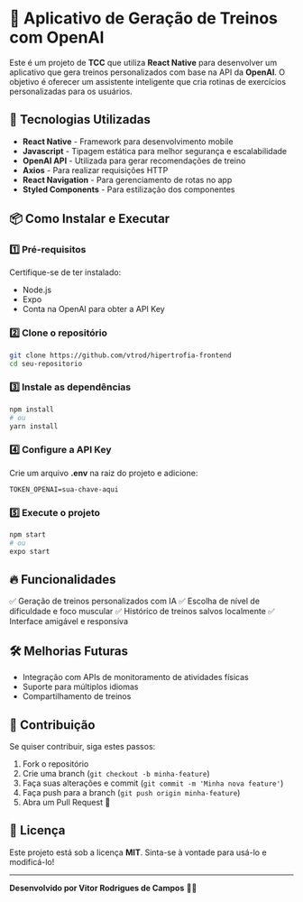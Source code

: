 # 📱 Aplicativo de Geração de Treinos com OpenAI

Este é um projeto de **TCC** que utiliza **React Native** para desenvolver um aplicativo que gera treinos personalizados com base na API da **OpenAI**. O objetivo é oferecer um assistente inteligente que cria rotinas de exercícios personalizadas para os usuários.

## 🚀 Tecnologias Utilizadas

- **React Native** - Framework para desenvolvimento mobile
- **Javascript** - Tipagem estática para melhor segurança e escalabilidade
- **OpenAI API** - Utilizada para gerar recomendações de treino
- **Axios** - Para realizar requisições HTTP
- **React Navigation** - Para gerenciamento de rotas no app
- **Styled Components** - Para estilização dos componentes

## 📦 Como Instalar e Executar

### 1️⃣ Pré-requisitos
Certifique-se de ter instalado:
- Node.js
- Expo
- Conta na OpenAI para obter a API Key

### 2️⃣ Clone o repositório
```sh
git clone https://github.com/vtrod/hipertrofia-frontend
cd seu-repositorio
```

### 3️⃣ Instale as dependências
```sh
npm install
# ou
yarn install
```

### 4️⃣ Configure a API Key
Crie um arquivo **.env** na raiz do projeto e adicione:
```env
TOKEN_OPENAI=sua-chave-aqui
```

### 5️⃣ Execute o projeto
```sh
npm start
# ou
expo start
```

## 🔥 Funcionalidades
✅ Geração de treinos personalizados com IA
✅ Escolha de nível de dificuldade e foco muscular
✅ Histórico de treinos salvos localmente
✅ Interface amigável e responsiva


## 🛠 Melhorias Futuras
- Integração com APIs de monitoramento de atividades físicas
- Suporte para múltiplos idiomas
- Compartilhamento de treinos

## 📝 Contribuição
Se quiser contribuir, siga estes passos:
1. Fork o repositório
2. Crie uma branch (`git checkout -b minha-feature`)
3. Faça suas alterações e commit (`git commit -m 'Minha nova feature'`)
4. Faça push para a branch (`git push origin minha-feature`)
5. Abra um Pull Request 🚀

## 📄 Licença
Este projeto está sob a licença **MIT**. Sinta-se à vontade para usá-lo e modificá-lo!

---

**Desenvolvido por Vitor Rodrigues de Campos** 💪🚀

